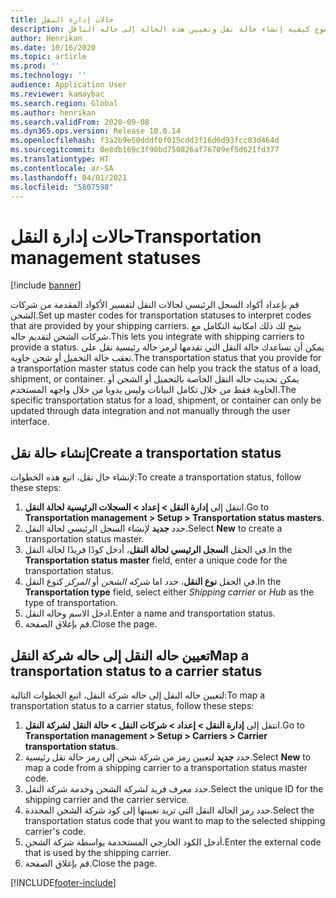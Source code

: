 ```yaml
---
title: حالات إدارة النقل
description: يوضح هذا الموضوع كيفيه إنشاء حاله نقل وتعيين هذه الحالة إلى حاله الناقل.
author: Henrikan
ms.date: 10/16/2020
ms.topic: article
ms.prod: ''
ms.technology: ''
audience: Application User
ms.reviewer: kamaybac
ms.search.region: Global
ms.author: henrikan
ms.search.validFrom: 2020-09-08
ms.dyn365.ops.version: Release 10.0.14
ms.openlocfilehash: f3a2b9e50dddf0f015cdd3f16d6d93fcc03d464d
ms.sourcegitcommit: 0e8db169c3f90bd750826af76709ef5d621fd377
ms.translationtype: HT
ms.contentlocale: ar-SA
ms.lasthandoff: 04/01/2021
ms.locfileid: "5807598"
---
```

# <a name="transportation-management-statuses"></a><span data-ttu-id="1a7f2-103">حالات إدارة النقل</span><span class="sxs-lookup"><span data-stu-id="1a7f2-103">Transportation management statuses</span></span>

[!include [banner](../includes/banner.md)]

<span data-ttu-id="1a7f2-104">قم بإعداد أكواد السجل الرئيسي لحالات النقل لتفسير الأكواد المقدمة من شركات الشحن.</span><span class="sxs-lookup"><span data-stu-id="1a7f2-104">Set up master codes for transportation statuses to interpret codes that are provided by your shipping carriers.</span></span> <span data-ttu-id="1a7f2-105">يتيح لك ذلك امكانيه التكامل مع شركات الشحن لتقديم حاله.</span><span class="sxs-lookup"><span data-stu-id="1a7f2-105">This lets you integrate with shipping carriers to provide a status.</span></span> <span data-ttu-id="1a7f2-106">يمكن أن تساعدك حالة النقل التي تقدمها لرمز حالة رئيسية نقل على تعقب حالة التحميل أو شحن حاوية.</span><span class="sxs-lookup"><span data-stu-id="1a7f2-106">The transportation status that you provide for a transportation master status code can help you track the status of a load, shipment, or container.</span></span> <span data-ttu-id="1a7f2-107">يمكن تحديث حاله النقل الخاصة بالتحميل أو الشحن أو الحاوية فقط من خلال تكامل البيانات وليس يدويا من خلال واجهه المستخدم.</span><span class="sxs-lookup"><span data-stu-id="1a7f2-107">The specific transportation status for a load, shipment, or container can only be updated through data integration and not manually through the user interface.</span></span>

## <a name="create-a-transportation-status"></a><span data-ttu-id="1a7f2-108">إنشاء حالة نقل</span><span class="sxs-lookup"><span data-stu-id="1a7f2-108">Create a transportation status</span></span>

<span data-ttu-id="1a7f2-109">لإنشاء حال نقل، اتبع هذه الخطوات:</span><span class="sxs-lookup"><span data-stu-id="1a7f2-109">To create a transportation status, follow these steps:</span></span>

1. <span data-ttu-id="1a7f2-110">انتقل إلى **إدارة النقل \> إعداد \> السجلات الرئيسية لحالة النقل**.</span><span class="sxs-lookup"><span data-stu-id="1a7f2-110">Go to **Transportation management \> Setup \> Transportation status masters**.</span></span>
1. <span data-ttu-id="1a7f2-111">حدد **جديد** لإنشاء السجل الرئيسي لحالة النقل.</span><span class="sxs-lookup"><span data-stu-id="1a7f2-111">Select **New** to create a transportation status master.</span></span>
1. <span data-ttu-id="1a7f2-112">في الحقل **السجل الرئيسي لحالة النقل**، أدخل كودًا فريدًا لحالة النقل.</span><span class="sxs-lookup"><span data-stu-id="1a7f2-112">In the **Transportation status master** field, enter a unique code for the transportation status.</span></span>
1. <span data-ttu-id="1a7f2-113">في الحقل **نوع النقل**، حدد اما *شركه الشحن* أو *المركز* كنوع النقل.</span><span class="sxs-lookup"><span data-stu-id="1a7f2-113">In the **Transportation type** field, select either *Shipping carrier* or *Hub* as the type of transportation.</span></span>
1. <span data-ttu-id="1a7f2-114">ادخل الاسم وحاله النقل.</span><span class="sxs-lookup"><span data-stu-id="1a7f2-114">Enter a name and transportation status.</span></span>
1. <span data-ttu-id="1a7f2-115">قم بإغلاق الصفحة.</span><span class="sxs-lookup"><span data-stu-id="1a7f2-115">Close the page.</span></span>

## <a name="map-a-transportation-status-to-a-carrier-status"></a><span data-ttu-id="1a7f2-116">تعيين حاله النقل إلى حاله شركة النقل</span><span class="sxs-lookup"><span data-stu-id="1a7f2-116">Map a transportation status to a carrier status</span></span>

<span data-ttu-id="1a7f2-117">لتعيين حاله النقل إلى حاله شركة النقل، اتبع الخطوات التالية:</span><span class="sxs-lookup"><span data-stu-id="1a7f2-117">To map a transportation status to a carrier status, follow these steps:</span></span>

1. <span data-ttu-id="1a7f2-118">انتقل إلى **إدارة النقل \> إعداد \> شركات النقل \> حالة النقل لشركة النقل**.</span><span class="sxs-lookup"><span data-stu-id="1a7f2-118">Go to **Transportation management \> Setup \> Carriers \> Carrier transportation status**.</span></span>
1. <span data-ttu-id="1a7f2-119">حدد **جديد** لتعيين رمز من شركة شحن إلى رمز حالة نقل رئيسية.</span><span class="sxs-lookup"><span data-stu-id="1a7f2-119">Select **New** to map a code from a shipping carrier to a transportation status master code.</span></span>
1. <span data-ttu-id="1a7f2-120">حدد معرف فريد لشركة الشحن وخدمة شركة النقل.</span><span class="sxs-lookup"><span data-stu-id="1a7f2-120">Select the unique ID for the shipping carrier and the carrier service.</span></span>
1. <span data-ttu-id="1a7f2-121">حدد رمز الحالة النقل التي تريد تعيينها إلى كود شركة الشحن المحددة.</span><span class="sxs-lookup"><span data-stu-id="1a7f2-121">Select the transportation status code that you want to map to the selected shipping carrier's code.</span></span>
1. <span data-ttu-id="1a7f2-122">أدخل الكود الخارجي المستخدمة بواسطة شركة الشحن.</span><span class="sxs-lookup"><span data-stu-id="1a7f2-122">Enter the external code that is used by the shipping carrier.</span></span>
1. <span data-ttu-id="1a7f2-123">قم بإغلاق الصفحة.</span><span class="sxs-lookup"><span data-stu-id="1a7f2-123">Close the page.</span></span>


[!INCLUDE[footer-include](../../includes/footer-banner.md)]